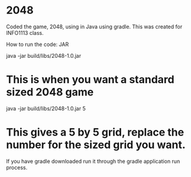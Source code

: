 # 2048

Coded the game, 2048, using in Java using gradle. This was created for INFO1113 class.

How to run the code: JAR

java -jar build/libs/2048-1.0.jar 
 # This is when you want a standard sized 2048 game

 java -jar build/libs/2048-1.0.jar 5   
   # This gives a 5 by 5 grid, replace the number for the sized grid you want.

If you have gradle downloaded run it through the gradle application run process.
